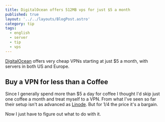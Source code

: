 ```yaml
---
title: DigitalOcean offers 512MB vps for just $5 a month
published: true
layout: '../../layouts/BlogPost.astro'
category: tip
tags:
  - english
  - server
  - tip
  - vps
---
```


[DigitalOcean][1] offers very cheap VPNs starting at just \$5 a month, with servers in both US and Europe.

## Buy a VPN for less than a Coffee

Since I generally spend more than \$5 a day for coffee I thought I'd skip just one coffee a month and treat myself to a VPN. From what I've seen so far their setup isn't as advanced as [Linode][2]. But for 1/4 the price it's a bargain.

Now I just have to figure out what to do with it.

[1]: https://www.digitalocean.com
[2]: http://www.linode.com/
